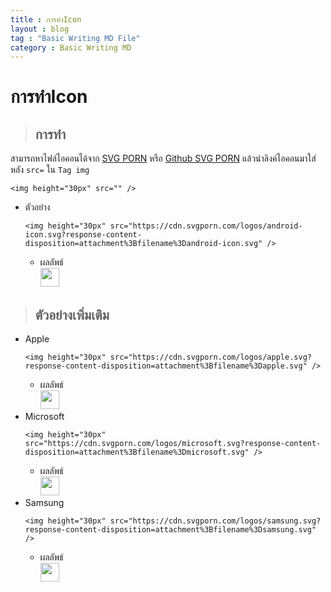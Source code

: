 ```yaml
---
title : การทำIcon
layout : blog
tag : "Basic Writing MD File"
category : Basic Writing MD
---
```

# การทำIcon
> ## การทำ
   สามารถหาไฟล์ไอคอนได้จาก [SVG PORN](https://svgporn.com/) หรือ [Github SVG PORN](https://github.com/gilbarbara/logos) แล้วนำลิงค์ไอคอนมาใส่
   หลัง ```src=``` ใน ```Tag img``` 
   ```
   <img height="30px" src="" />
   ```
   + ตัวอย่าง
     ```
     <img height="30px" src="https://cdn.svgporn.com/logos/android-icon.svg?response-content-disposition=attachment%3Bfilename%3Dandroid-icon.svg" />
     ```
     + ผลลัพธ์ <br>
       <img height="30px" src="https://camo.githubusercontent.com/a03ba74057baa0f33bfd37a7408529a04335ca9a0227decc740b325a0f912ff5/68747470733a2f2f63646e2e737667706f726e2e636f6d2f6c6f676f732f616e64726f69642d69636f6e2e7376673f726573706f6e73652d636f6e74656e742d646973706f736974696f6e3d6174746163686d656e7425334266696c656e616d65253344616e64726f69642d69636f6e2e737667" />


> ## ตัวอย่างเพิ่มเติม
  + Apple
    ```
    <img height="30px" src="https://cdn.svgporn.com/logos/apple.svg?response-content-disposition=attachment%3Bfilename%3Dapple.svg" />
    ```
    + ผลลัพธ์ <br>
      <img height="30px" src="https://camo.githubusercontent.com/e6a5e4093ccd0e164af08f21dd067241456bfe1d64c6174b439745219b6982b7/68747470733a2f2f63646e2e737667706f726e2e636f6d2f6c6f676f732f6170706c652e7376673f726573706f6e73652d636f6e74656e742d646973706f736974696f6e3d6174746163686d656e7425334266696c656e616d652533446170706c652e737667" />
  + Microsoft
    ```
    <img height="30px" src="https://cdn.svgporn.com/logos/microsoft.svg?response-content-disposition=attachment%3Bfilename%3Dmicrosoft.svg" />
    ```
    + ผลลัพธ์ <br>
      <img height="30px" src="https://camo.githubusercontent.com/c588e9e84dc193a12c47b48bb4f6c272ee8ff428eec09746e430b1a199c1d453/68747470733a2f2f63646e2e737667706f726e2e636f6d2f6c6f676f732f6d6963726f736f66742e7376673f726573706f6e73652d636f6e74656e742d646973706f736974696f6e3d6174746163686d656e7425334266696c656e616d652533446d6963726f736f66742e737667" />
  + Samsung
    ```
    <img height="30px" src="https://cdn.svgporn.com/logos/samsung.svg?response-content-disposition=attachment%3Bfilename%3Dsamsung.svg" />
    ```
    + ผลลัพธ์ <br>
      <img height="30px" src="https://camo.githubusercontent.com/e1f1f227870894a3b336f2f2a75081e71f8572647933ef21a0428b064fcb926c/68747470733a2f2f63646e2e737667706f726e2e636f6d2f6c6f676f732f73616d73756e672e7376673f726573706f6e73652d636f6e74656e742d646973706f736974696f6e3d6174746163686d656e7425334266696c656e616d6525334473616d73756e672e737667" />
